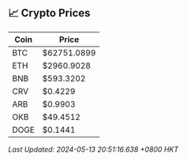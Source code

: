 ## 📈 Crypto Prices

| Coin | Price |
| ---- | ----- |
| BTC | $62751.0899 |
| ETH | $2960.9028 |
| BNB | $593.3202 |
| CRV | $0.4229 |
| ARB | $0.9903 |
| OKB | $49.4512 |
| DOGE | $0.1441 |

_Last Updated: 2024-05-13 20:51:16.638 +0800 HKT_